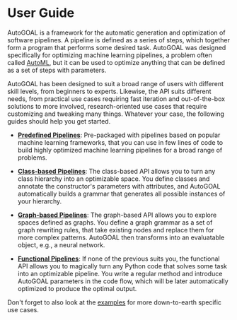 # User Guide

AutoGOAL is a framework for the automatic generation and optimization of software pipelines.
A pipeline is defined as a series of steps, which together form a program that performs some desired task.
AutoGOAL was designed specifically for optimizing machine learning pipelines, a problem often called [AutoML](https://automl.org),
but it can be used to optimize anything that can be defined as a set of steps with parameters.

AutoGOAL has been designed to suit a broad range of users with different skill levels, from beginners to experts.
Likewise, the API suits different needs, from practical use cases requiring fast iteration and out-of-the-box solutions
to more involved, research-oriented use cases that require customizing and tweaking many things.
Whatever your case, the following guides should help you get started.

* **[Predefined Pipelines](./predefined/)**:
    Pre-packaged with pipelines based on popular machine learning frameworks,
    that you can use in few lines of code to build highly optimized machine learning pipelines for a broad range of problems.

* **[Class-based Pipelines](./cfg/)**:
    The class-based API allows you to turn any class hierarchy into an optimizable space.
    You define classes and annotate the constructor's parameters
    with attributes, and AutoGOAL automatically builds a grammar that generates all possible
    instances of your hierarchy.

* **[Graph-based Pipelines](./graph/)**:
    The graph-based API allows you to explore spaces defined as graphs. You define a graph grammar as
    a set of graph rewriting rules, that take existing nodes and replace them for more complex patterns.
    AutoGOAL then transforms into an evaluatable object, e.g., a neural network.

* **[Functional Pipelines](./functional/)**:
    If none of the previous suits you, the functional API allows you to magically turn any Python code
    that solves some task into an optimizable pipeline.
    You write a regular method and introduce AutoGOAL parameters in the code flow, which will be later
    automatically optimized to produce the optimal output.

Don't forget to also look at the [examples](../examples/) for more down-to-earth specific use cases.
